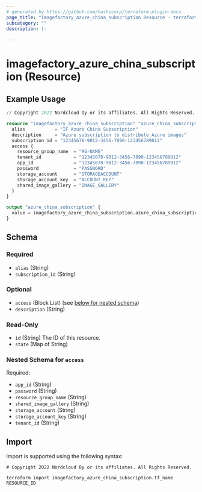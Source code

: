 ```yaml
---
# generated by https://github.com/hashicorp/terraform-plugin-docs
page_title: "imagefactory_azure_china_subscription Resource - terraform-provider-imagefactory"
subcategory: ""
description: |-
  
---
```


# imagefactory_azure_china_subscription (Resource)



## Example Usage

```terraform
// Copyright 2022 Nordcloud Oy or its affiliates. All Rights Reserved.

resource "imagefactory_azure_china_subscription" "azure_china_subscription" {
  alias           = "IF Azure China Subscription"
  description     = "Azure subscription to distribute Azure images"
  subscription_id = "12345678-9012-3456-7890-123456789012"
  access {
    resource_group_name  = "RG-NAME"
    tenant_id            = "12345678-9012-3456-7890-123456789012"
    app_id               = "12345678-9012-3456-7890-123456789012"
    password             = "PASSWORD"
    storage_account      = "STORAGEACCOUNT"
    storage_account_key  = "ACCOUNT_KEY"
    shared_image_gallery = "IMAGE_GALLERY"
  }
}

output "azure_china_subscription" {
  value = imagefactory_azure_china_subscription.azure_china_subscription
}
```

<!-- schema generated by tfplugindocs -->
## Schema

### Required

- `alias` (String)
- `subscription_id` (String)

### Optional

- `access` (Block List) (see [below for nested schema](#nestedblock--access))
- `description` (String)

### Read-Only

- `id` (String) The ID of this resource.
- `state` (Map of String)

<a id="nestedblock--access"></a>
### Nested Schema for `access`

Required:

- `app_id` (String)
- `password` (String)
- `resource_group_name` (String)
- `shared_image_gallery` (String)
- `storage_account` (String)
- `storage_account_key` (String)
- `tenant_id` (String)

## Import

Import is supported using the following syntax:

```shell
# Copyright 2022 Nordcloud Oy or its affiliates. All Rights Reserved.

terraform import imagefactory_azure_china_subscription.tf_name RESOURCE_ID
```
